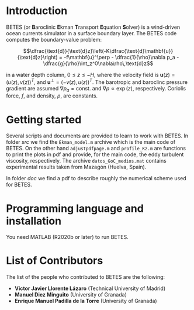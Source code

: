 # Introduction
BETES (or **B**aroclinic **E**kman **T**ransport **E**quation **S**olver) is a wind-driven ocean currents simulator in a surface boundary layer. The BETES code computes the boundary-value problem:
```math
\dfrac{\text{d}}{\text{d}z}\left(-K\dfrac{\text{d}\mathbf{u}}{\text{d}z}\right) = -f\mathbf{u}^\perp - \dfrac{1}{\rho}\nabla p_a - \dfrac{g}{\rho}\int_z^0\nabla\rho\,\text{d}z
```
in a water depth column, $`0\leq z\leq-H`$, where the velocity field is $`\mathbf{u}(z) = (u(z), v(z))^T`$, and $`\mathbf{u}^\perp = (-v(z), u(z))^T`$. The barotropic and baroclinc pressure gradient are assumed $`\nabla p_a = \text{const.}`$ and $`\nabla\rho \propto \exp(z)`$, respectively. Coriolis force, $`f`$, and density, $`\rho`$, are constants.

# Getting started
Several scripts and documents are provided to learn to work with BETES. In folder _src_ we find the `Ekman_model.m` archive which is the main code of BETES. 
On the other hand `adjustpdfpage.m` and `profile_Kz.m` are functions to print the plots in pdf and provide, for the main code, the eddy turbulent viscosity, respectively.
The archive `datos_GoC_medios.mat` contains experimental results taken from Mazagón (Huelva, Spain).

In folder _doc_ we find a pdf to describe roughly the numerical scheme used for BETES.

# Programming language and installation
You need MATLAB (R2020b or later) to run BETES.

# List of Contributors

The list of the people who contributed to BETES are the following:
- **Victor Javier Llorente Lázaro** (Technical University of Madrid)
- **Manuel Diez Minguito** (University of Granada)
- **Enrique Manuel Padilla de la Torre** (University of Granada)

